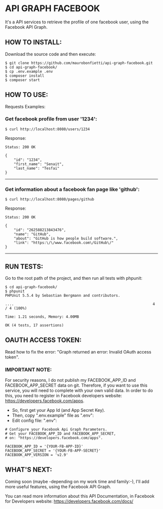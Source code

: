 # API GRAPH FACEBOOK

It's a API services to retrieve the profile of one facebook user, using the Facebook API Graph.


## HOW TO INSTALL:

Download the source code and then execute:

```
$ git clone https://github.com/maurobonfietti/api-graph-facebook.git
$ cd api-graph-facebook/
$ cp .env.example .env
$ composer install
$ composer start
```


## HOW TO USE:

Requests Examples:

### Get facebook profile from user '1234':
```
$ curl http://localhost:8080/users/1234
```
Response:
```
Status: 200 OK

{
    "id": "1234",
    "first_name": "Senait",
    "last_name": "Tesfai"
}
```
***


### Get information about a facebook fan page like 'github':
```
$ curl http://localhost:8080/pages/github
```
Response:
```
Status: 200 OK

{
    "id": "262588213843476",
    "name": "GitHub",
    "about": "GitHub is how people build software.",
    "link": "https:\/\/www.facebook.com\/GitHub\/"
}
```
***


## RUN TESTS:

Go to the root path of the project, and then run all tests with phpunit:

```
$ cd api-graph-facebook/
$ phpunit
PHPUnit 5.5.4 by Sebastian Bergmann and contributors.

....                                                                4 / 4 (100%)

Time: 1.21 seconds, Memory: 4.00MB

OK (4 tests, 17 assertions)

```


## OAUTH ACCESS TOKEN:

Read how to fix the error: "Graph returned an error: Invalid OAuth access token".


### IMPORTANT NOTE:

For security reasons, I do not publish my FACEBOOK_APP_ID and FACEBOOK_APP_SECRET data on git.
Therefore, if you want to use this service, you will need to complete with your own valid data.
In order to do this, you need to register in Facebook developers website: https://developers.facebook.com/apps.

- So, first get your App Id (and App Secret Key).
- Then, copy ".env.example" file as ".env":
- Edit config file: ".env":

```
# Configure your Facebook Api Graph Parameters.
# Get your FACEBOOK_APP_ID and FACEBOOK_APP_SECRET,
# on: "https://developers.facebook.com/apps".

FACEBOOK_APP_ID = '{YOUR-FB-APP-ID}'
FACEBOOK_APP_SECRET = '{YOUR-FB-APP-SECRET}'
FACEBOOK_APP_VERSION = 'v2.9'
```


## WHAT'S NEXT:

Coming soon (maybe -depending on my work time and family:-), I'll add more useful features, using the Facebook API Graph.

You can read more information about this API Documentation, in Facebook for Developers website: https://developers.facebook.com/docs/
